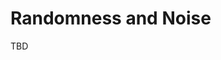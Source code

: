 <script>hljs.highlightAll();</script>

# Randomness and Noise

TBD
<!--
---

📦 **Unity packages from today's class:**
> 


---

Before we begin...

<br>

## Review from last class

- Prefabs and Instantiation
    - Creating a prefab
    - Instantiate() method
- Arrays
    - How to declare and initialise arrays
    - How to get an element from an array
- Random.Range()


---

## Exercise from last class

**How do we make a solar system that dynamically generates at the start of the scene:**

1. **a random number of planets and moons;**
2. **a set distance interval between each consecutive sibling planet?**


<iframe width="100%" height="315" src="https://www.youtube-nocookie.com/embed/GFa_E9BCoUg?si=qQja99oKoHmzb9t-&amp;controls=0" title="YouTube video player" frameborder="0" allow="accelerometer; autoplay; clipboard-write; encrypted-media; gyroscope; picture-in-picture; web-share" referrerpolicy="strict-origin-when-cross-origin" allowfullscreen></iframe>

<iframe width="100%" height="315" src="https://www.youtube-nocookie.com/embed/2_GG6TGaoII?si=wz_ArkzXmQFZcVxl&amp;controls=0" title="YouTube video player" frameborder="0" allow="accelerometer; autoplay; clipboard-write; encrypted-media; gyroscope; picture-in-picture; web-share" referrerpolicy="strict-origin-when-cross-origin" allowfullscreen></iframe>

---

## Prefabs

> Read about [Prefabs](https://docs.unity3d.com/Manual/Prefabs.html) in the Unity Manual.

Prefabs allow you to **store a GameObject and its information** (including its components, property values, child objects, etc.) into your Unity project folder **as a reusable Asset**. 

This Prefab Asset can be used as a base template from which you can create and modify new Prefab instances in the scene.

<br>

### How to create a Prefab from an existing GameObject in the scene

**Click and drag the GameObject from the Scene Hierarchy into your project folder panel.**

The GameObject should now be marked with a blue icon, and have an arrow button to the right of its name that leads you to the Prefab editor.

![How To Make A GameObject Prefab](./img/makeprefab.gif)

<br>

### How to Instantiate a GameObject

We use the [Instantiate()](https://docs.unity3d.com/ScriptReference/Object.Instantiate.html) method function to **spawn new instances of a GameObject** in our scene.

```csharp
Instantiate(someGameObject);
```

<br>

You could also **pass a GameObject instance into a GameObject variable**. This allows you to reference it later in your script. 

```csharp
GameObject obj = Instantiate(someGameObject);

//let's say we want to change the position of this instance
obj.transform.position = someVector;

//or set it to a new parent
obj.transform.parent = someParentObject;

```

<br>

The Instantiate() method can also be called in other ways that allow you to **pass multiple parameters at once**. 

The Unity Scripting API lists all the different ways you can declare the [Instantiate()](https://docs.unity3d.com/ScriptReference/Object.Instantiate.html) function.

For example:

```csharp
GameObject obj = Instantiate(
    spawnThisGameObject, //GameObject
    atSomePosition, //Vector3
    atSomeQuaternionRotation, //Quaternion
    underSomeParent); //Transform

```

---

## Loops

Loop functions allow you to repeat an action multiple times. 

Watch the Unity Tutorial below to learn about: 

- **While loops**
- **Do-while Loops**
- **For Loops**

<iframe width="100%" height="315" src="https://www.youtube.com/embed/Jefkb3Gm7vE?si=tyLETphQQTI-FwwH" title="YouTube video player" frameborder="0" allow="accelerometer; autoplay; clipboard-write; encrypted-media; gyroscope; picture-in-picture; web-share" referrerpolicy="strict-origin-when-cross-origin" allowfullscreen></iframe>

<br>

... and one more video about **Foreach Loops**.

<iframe width="100%" height="315" src="https://www.youtube-nocookie.com/embed/WhACXlObR8s?si=vHWChlqbapALZ_Of&amp;controls=0" title="YouTube video player" frameborder="0" allow="accelerometer; autoplay; clipboard-write; encrypted-media; gyroscope; picture-in-picture; web-share" referrerpolicy="strict-origin-when-cross-origin" allowfullscreen></iframe>

---

## Arrays

> Read about [Arrays](https://docs.unity3d.com/2020.1/Documentation/ScriptReference/Array.html) in the Unity Manual.

Arrays allow you to **store multiple objects in a single variable**. 

Each object in an array is attached to **an index number, starting from 0**. This index number is used when calling this object from the array. 

```csharp
string[] fruits = {"apples", "pears", "oranges"};

// string[0] will return "apples"
// string[1] ... "pears"
// string[2] ... "oranges"
```

<br> 

Every array has a **Length** property, which gives you the number elements in the array.

```csharp
string[] fruits = {"apples", "pears", "oranges"};

Debug.Log("Length of fruits array: "+ fruits.Length); 
// console will print "Length of fruits array: 3".
```

<br>

**Arrays cannot be resized while the project is running.** If you need to resize a container of objects, either recreate the array to resize it, or use a [List](https://learn.unity.com/tutorial/lists-and-dictionaries#63561975edbc2a0cf1ad33b2) instead.

<br>

### How to declare an array

**Declare the type of variable** that is being stored in the array, followed by **square brackets** [] . 

```csharp
float[] someFloats; // a private float array
private Transform[] someTransforms; // a private Transform array
public Vector3[] someVectors; // a public Vector3 array
[SerializeField] GameObject[] someGameObjects; // a private GameObject array that is visible in the Inspector.
```

<br>

You can initialise the array by:

- **using an array constructor method in your scripts;** </br><pre><code class="language-csharp hljs">// Creates an array with 5 empty elements
int[] numbers = new int[5]; 
<br>
// Initialises array with elements
numbers = {1, 2, 3, 4, 5};
<br>
//OR declare and initialise at once
int[] numbers = new int[] {1,2,3,4,5};
</code></pre><br>
- **storing elements in the Inspector**, if your array is either public OR private with a [SerializeField] attribute;<br><br><figure><img src ="../img/Int-Array-with-5-elements.webp"><figcaption></figcaption></figure><br>
- **using a method that sets the contents of an array** </br><pre><code class="language-csharp hljs">//stores all GameObjects in the scene with tag "Respawn" into the array
GameObject[] respawns = GameObject.FindGameObjectsWithTag("Respawn");</code></pre>

---

## In-class exercise

**Write a script that instantiates multiple prefabs that are:**

1. **chosen at random from an array; AND**
2. **each set at a random position within a given scope.** (i.e. nothing should be "out of bounds", OR objects should only spawn at very specific positions.)

*(Hint: Try using:*

- *array.Length;* 
- *[Random.Range()](https://docs.unity3d.com/ScriptReference/Random.Range.html);*
- *[Vector3.Distance()](https://docs.unity3d.com/ScriptReference/Vector3.Distance.html); AND/OR*
- *empty GameObjects as positional references.)*

---

## Some course reminders

- [Homeplay 1](./readings-and-homeplays.md/#homeplay-1) and [Project 1 Sketch](./project-1.md/) are both due next class.
-->